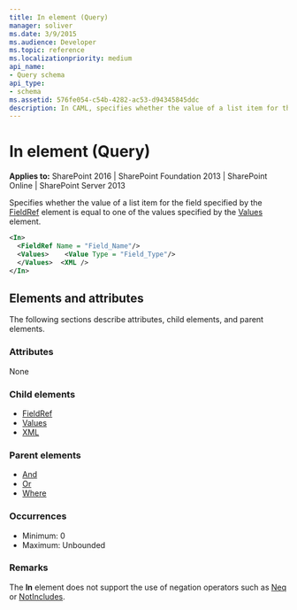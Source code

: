 ```yaml
---
title: In element (Query)
manager: soliver
ms.date: 3/9/2015
ms.audience: Developer
ms.topic: reference
ms.localizationpriority: medium
api_name:
- Query schema
api_type:
- schema
ms.assetid: 576fe054-c54b-4282-ac53-d94345845ddc
description: In CAML, specifies whether the value of a list item for the field specified by the FieldRef element is equal to one of the values specified by the Values element.
---
```


# In element (Query)

**Applies to:** SharePoint 2016 | SharePoint Foundation 2013 | SharePoint Online | SharePoint Server 2013

Specifies whether the value of a list item for the field specified by the [FieldRef](fieldref-element-query.md) element is equal to one of the values specified by the [Values](values-element-query.md) element.

```XML
<In>
  <FieldRef Name = "Field_Name"/>
  <Values>    <Value Type = "Field_Type"/>
  </Values>  <XML />
</In>
```

## Elements and attributes

The following sections describe attributes, child elements, and parent elements.

### Attributes

None

### Child elements

- [FieldRef](fieldref-element-query.md)
- [Values](values-element-query.md)
- [XML](xml-element.md)

### Parent elements

- [And](and-element-query.md)
- [Or](or-element-query.md)
- [Where](where-element-query.md)

### Occurrences

- Minimum: 0
- Maximum: Unbounded

### Remarks

The **In** element does not support the use of negation operators such as [Neq](neq-element-query.md) or [NotIncludes](notincludes-element-query.md).
